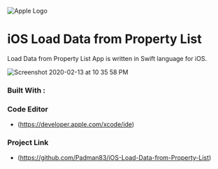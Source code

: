 ![Apple Logo](https://user-images.githubusercontent.com/45048950/73131198-bca1e580-4041-11ea-8f8d-ebfd844f0e64.png) 

# iOS Load Data from Property List
Load Data from Property List App is written in Swift language for iOS.

![Screenshot 2020-02-13 at 10 35 58 PM](https://user-images.githubusercontent.com/45048950/74445463-65a96680-4eb1-11ea-8e73-34f6a3b80c1b.png)

### Built With :

### Code Editor

* (https://developer.apple.com/xcode/ide)

### Project Link

* (https://github.com/Padman83/iOS-Load-Data-from-Property-List)

